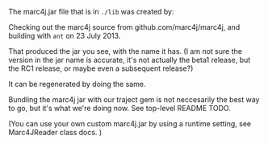 The marc4j.jar file that is in `./lib` was created by:

Checking out the marc4j source from github.com/marc4j/marc4j, and building
with `ant` on 23 July 2013.

That produced the jar you see, with the name it has. (I am not sure the version
in the jar name is accurate, it's not actually the beta1 release, but the RC1
release, or maybe even a subsequent release?)

It can be regenerated by doing the same.

Bundling the marc4j jar with our traject gem is not neccesarily the
best way to go, but it's what we're doing now. See top-level README
TODO.

(You can use your own custom marc4j.jar by using a runtime setting,
see Marc4JReader class docs. )